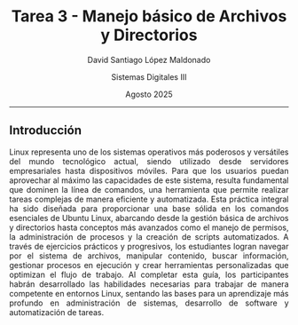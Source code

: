 <h1 align = "center"> Tarea 3 - Manejo básico de Archivos y Directorios </h1>

<p align = "center"> David Santiago López Maldonado </p>
<p align = "center"> Sistemas Digitales III </p>
<p align = "center"> Agosto 2025 </p>

---

## Introducción

<p align = "justify">
Linux representa uno de los sistemas operativos más poderosos y versátiles del mundo tecnológico actual, siendo utilizado desde servidores empresariales hasta dispositivos móviles. Para que los usuarios puedan aprovechar al máximo las capacidades de este sistema, resulta fundamental que dominen la línea de comandos, una herramienta que permite realizar tareas complejas de manera eficiente y automatizada. Esta práctica integral ha sido diseñada para proporcionar una base sólida en los comandos esenciales de Ubuntu Linux, abarcando desde la gestión básica de archivos y directorios hasta conceptos más avanzados como el manejo de permisos, la administración de procesos y la creación de scripts automatizados. A través de ejercicios prácticos y progresivos, los estudiantes logran navegar por el sistema de archivos, manipular contenido, buscar información, gestionar procesos en ejecución y crear herramientas personalizadas que optimizan el flujo de trabajo. Al completar esta guía, los participantes habrán desarrollado las habilidades necesarias para trabajar de manera competente en entornos Linux, sentando las bases para un aprendizaje más profundo en administración de sistemas, desarrollo de software y automatización de tareas.
</p>